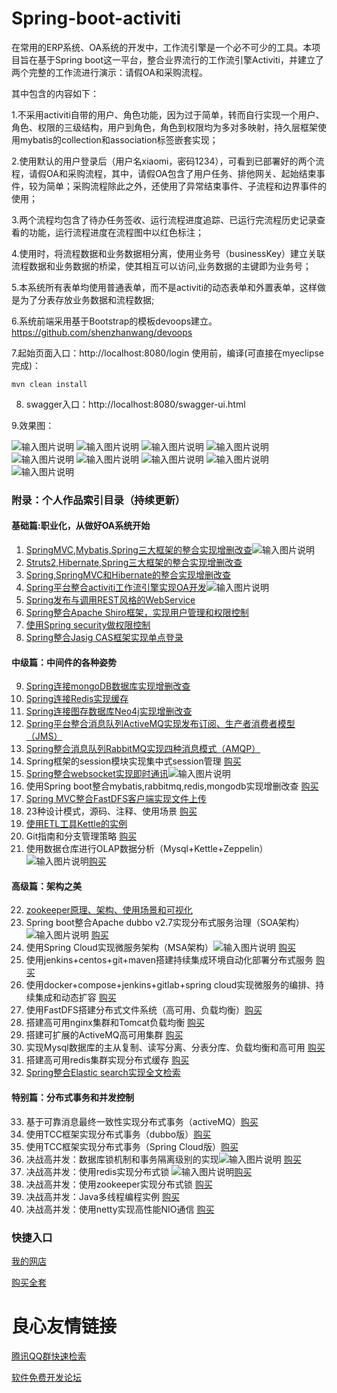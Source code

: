 # Spring-boot-activiti
  在常用的ERP系统、OA系统的开发中，工作流引擎是一个必不可少的工具。本项目旨在基于Spring boot这一平台，整合业界流行的工作流引擎Activiti，并建立了两个完整的工作流进行演示：请假OA和采购流程。

其中包含的内容如下：

1.不采用activiti自带的用户、角色功能，因为过于简单，转而自行实现一个用户、角色、权限的三级结构，用户到角色，角色到权限均为多对多映射，持久层框架使用mybatis的collection和association标签嵌套实现；

2.使用默认的用户登录后（用户名xiaomi，密码1234），可看到已部署好的两个流程，请假OA和采购流程，其中，请假OA包含了用户任务、排他网关、起始结束事件，较为简单；采购流程除此之外，还使用了异常结束事件、子流程和边界事件的使用；

3.两个流程均包含了待办任务签收、运行流程进度追踪、已运行完流程历史记录查看的功能，运行流程进度在流程图中以红色标注；

4.使用时，将流程数据和业务数据相分离，使用业务号（businessKey）建立关联流程数据和业务数据的桥梁，使其相互可以访问,业务数据的主键即为业务号；

5.本系统所有表单均使用普通表单，而不是activiti的动态表单和外置表单，这样做是为了分表存放业务数据和流程数据;

6.系统前端采用基于Bootstrap的模板devoops建立。https://github.com/shenzhanwang/devoops

7.起始页面入口：http://localhost:8080/login
使用前，编译(可直接在myeclipse完成)：
```
mvn clean install
```
8. swagger入口：http://localhost:8080/swagger-ui.html

9.效果图：

![输入图片说明](https://images.gitee.com/uploads/images/2018/1211/082825_ac69fdda_1110335.gif "SSM.gif")
![输入图片说明](https://images.gitee.com/uploads/images/2018/1211/091443_9ebd78b8_1110335.gif "user.gif")
![输入图片说明](http://git.oschina.net/uploads/images/2016/1116/081734_f50ccb20_1110335.jpeg "在这里输入图片标题")
![输入图片说明](http://git.oschina.net/uploads/images/2016/1116/081747_e412ab52_1110335.jpeg "在这里输入图片标题")
![输入图片说明](http://git.oschina.net/uploads/images/2016/1116/081802_2f2bf64c_1110335.jpeg "在这里输入图片标题")
![输入图片说明](http://git.oschina.net/uploads/images/2016/1116/081810_cbd63187_1110335.jpeg "在这里输入图片标题")
![输入图片说明](http://git.oschina.net/uploads/images/2016/1116/081820_97a18226_1110335.jpeg "在这里输入图片标题")
![输入图片说明](http://git.oschina.net/uploads/images/2016/1116/081830_8767776b_1110335.jpeg "在这里输入图片标题")
![输入图片说明](https://images.gitee.com/uploads/images/2019/0617/165026_02c8a626_1110335.png "QQ截图20190617164951.png")


### 附录：个人作品索引目录（持续更新）

#### 基础篇:职业化，从做好OA系统开始
1. [SpringMVC,Mybatis,Spring三大框架的整合实现增删改查](https://gitee.com/shenzhanwang/SSM)![输入图片说明](https://img.shields.io/badge/-%E7%B2%BE%E5%93%81-orange.svg "在这里输入图片标题")
2. [Struts2,Hibernate,Spring三大框架的整合实现增删改查](http://u.720life.cn/g/2e71d0f0a5c601172267ba20d3a43c6ee47c28d44de0f80ef0769f7ca5357256f41b457f53f752eee8a79c949e3bccb5) 
3. [Spring,SpringMVC和Hibernate的整合实现增删改查](http://u.720life.cn/g/2e71d0f0a5c601172267ba20d3a43c6ee47c28d44de0f80ef0769f7ca5357256673d1cf49d64c37bed5a9badf9e06386) 
4. [Spring平台整合activiti工作流引擎实现OA开发](https://gitee.com/shenzhanwang/Spring-activiti)![输入图片说明](https://img.shields.io/badge/-%E7%B2%BE%E5%93%81-orange.svg "在这里输入图片标题")
5. [Spring发布与调用REST风格的WebService](http://u.720life.cn/g/2e71d0f0a5c601172267ba20d3a43c6ee47c28d44de0f80ef0769f7ca5357256a15ad2f399b2629aad6bd6890be26509) 
6. [Spring整合Apache Shiro框架，实现用户管理和权限控制](http://u.720life.cn/g/2e71d0f0a5c601172267ba20d3a43c6ee47c28d44de0f80ef0769f7ca53572560e15a6a603e2a6aad04c1225dba3a82a) 
7. [使用Spring security做权限控制](http://u.720life.cn/g/2e71d0f0a5c601172267ba20d3a43c6ea1b55249ff5e0aa1098a1b8735fdf79a44e80cff8a13092f3253f494058601e4f800132011545e84b233147817883946) 
8. [Spring整合Jasig CAS框架实现单点登录](http://u.720life.cn/g/2e71d0f0a5c601172267ba20d3a43c6ee47c28d44de0f80ef0769f7ca53572565fcc6178502fb6bef5570b08591a4518) 
#### 中级篇：中间件的各种姿势
9. [Spring连接mongoDB数据库实现增删改查](http://u.720life.cn/g/2e71d0f0a5c601172267ba20d3a43c6ee47c28d44de0f80ef0769f7ca5357256b40ef1016535817ae51e05c5bf9677d0) 
10. [Spring连接Redis实现缓存](http://u.720life.cn/g/2e71d0f0a5c601172267ba20d3a43c6ee47c28d44de0f80ef0769f7ca5357256ef89d0f29a359796b0213b03dcb76ea7) 
11. [Spring连接图存数据库Neo4j实现增删改查](http://u.720life.cn/g/2e71d0f0a5c601172267ba20d3a43c6ee47c28d44de0f80ef0769f7ca53572563c588a99507acc91e1539a6116854402) 
12. [Spring平台整合消息队列ActiveMQ实现发布订阅、生产者消费者模型（JMS）](http://u.720life.cn/g/2e71d0f0a5c601172267ba20d3a43c6ee47c28d44de0f80ef0769f7ca53572561151494a8000934f90156dbe02965f42) 
13. [Spring整合消息队列RabbitMQ实现四种消息模式（AMQP）](http://u.720life.cn/g/2e71d0f0a5c601172267ba20d3a43c6ee47c28d44de0f80ef0769f7ca53572566af86eaf061f2c7c1a888d6b29fa38c2) 
14. Spring框架的session模块实现集中式session管理 [购买](http://u.720life.cn/g/f0683772ade2d68220b1dc71f0db3b4de02947ed2cdb225cccb737fa7010d3b8) 
15. [Spring整合websocket实现即时通讯](https://gitee.com/shenzhanwang/Spring-websocket)![输入图片说明](https://img.shields.io/badge/-%E7%B2%BE%E5%93%81-orange.svg "在这里输入图片标题")
16. 使用Spring boot整合mybatis,rabbitmq,redis,mongodb实现增删改查 [购买](http://u.720life.cn/g/f3d2956a8781929c275f787580326a5fd2287dab80216f844858260b68e73134) 
17. [Spring MVC整合FastDFS客户端实现文件上传](http://u.720life.cn/g/2e71d0f0a5c601172267ba20d3a43c6ee47c28d44de0f80ef0769f7ca5357256dc08e1d9aa30eaf02c6c12a9a1dd4b0a) 
18. 23种设计模式，源码、注释、使用场景 [购买](http://u.720life.cn/g/f3d2956a8781929c275f787580326a5ffc6f6a095564048a8967dd032902b453) 
19. [使用ETL工具Kettle的实例](http://u.720life.cn/g/2e71d0f0a5c601172267ba20d3a43c6e6aa36f44e2202351d5e31f8d62d305ec20cd2db6a5f65a3e7a66472a651d63ac) 
20. Git指南和分支管理策略 [购买](http://u.720life.cn/g/f3d2956a8781929c275f787580326a5f7c84e86e287270d9a969a25739b7e4f2) 
21. 使用数据仓库进行OLAP数据分析（Mysql+Kettle+Zeppelin） ![输入图片说明](https://img.shields.io/badge/-%E7%B2%BE%E5%93%81-orange.svg "在这里输入图片标题")[购买](http://t.cn/Ai8Y7dVD)
#### 高级篇：架构之美
22. [zookeeper原理、架构、使用场景和可视化](http://u.720life.cn/g/2e71d0f0a5c601172267ba20d3a43c6ecfadb17f1c4c1dca7f53b58a2b84c96eeb9fabde14737868f33dc431aa8b5d661a2415a183b90c01ddc7949fe7c0fdcd) 
23. Spring boot整合Apache dubbo v2.7实现分布式服务治理（SOA架构） ![输入图片说明](https://img.shields.io/badge/-%E7%B2%BE%E5%93%81-orange.svg "在这里输入图片标题") [购买](http://t.cn/Ai8YzoYt)
24. 使用Spring Cloud实现微服务架构（MSA架构）![输入图片说明](https://img.shields.io/badge/-%E7%B2%BE%E5%93%81-orange.svg "在这里输入图片标题")   [购买](http://t.cn/Ai8YzrB6)
25. 使用jenkins+centos+git+maven搭建持续集成环境自动化部署分布式服务 [购买](http://u.720life.cn/g/f3d2956a8781929c275f787580326a5fb2cfe53ae79b50eeca3994fc3560bd80) 
26. 使用docker+compose+jenkins+gitlab+spring cloud实现微服务的编排、持续集成和动态扩容 [购买](http://u.720life.cn/g/f3d2956a8781929c275f787580326a5f08d1d689f4f61a05295b40a13fc92b3e) 
27. 使用FastDFS搭建分布式文件系统（高可用、负载均衡）[购买](http://u.720life.cn/g/f3d2956a8781929c275f787580326a5f66e709d2ac22a8f1f96100c38073e440) 
28. 搭建高可用nginx集群和Tomcat负载均衡 [购买](http://u.720life.cn/g/f3d2956a8781929c275f787580326a5f630f77db167d73c1847266ec8c7745c4) 
29. 搭建可扩展的ActiveMQ高可用集群 [购买](http://u.720life.cn/g/f3d2956a8781929c275f787580326a5facf329109c000c2a003acabef8ca4bbd) 
30. 实现Mysql数据库的主从复制、读写分离、分表分库、负载均衡和高可用 [购买](http://u.720life.cn/g/f3d2956a8781929c275f787580326a5fdbde41f49148212053e597e6848e4055) 
31. 搭建高可用redis集群实现分布式缓存 [购买](http://u.720life.cn/g/f3d2956a8781929c275f787580326a5fbdfe063ef5233860daf6bef7cf33cde8) 
32. [Spring整合Elastic search实现全文检索](http://u.720life.cn/g/2e71d0f0a5c601172267ba20d3a43c6ee47c28d44de0f80ef0769f7ca53572568f1f0ba4652542c621706bab4c07233269c40fd054e3893b129482dc5b63a85a) 
#### 特别篇：分布式事务和并发控制
33. 基于可靠消息最终一致性实现分布式事务（activeMQ）[购买](http://u.720life.cn/g/f3d2956a8781929c275f787580326a5fc1d51d570c8646adf23753d10c840a9d) 
34. 使用TCC框架实现分布式事务（dubbo版）[购买](http://u.720life.cn/g/f3d2956a8781929c275f787580326a5fd289883308f5f0f00f46903e77d7f26f) 
35. 使用TCC框架实现分布式事务（Spring Cloud版）[购买](http://u.720life.cn/g/f3d2956a8781929c275f787580326a5fc0c1e76bc8eff16f22b273dc253acb6b) 
36. 决战高并发：数据库锁机制和事务隔离级别的实现![输入图片说明](https://img.shields.io/badge/-%E7%B2%BE%E5%93%81-orange.svg "在这里输入图片标题") [购买](http://t.cn/Ai8YyAQE)
37. 决战高并发：使用redis实现分布式锁  ![输入图片说明](https://img.shields.io/badge/-%E7%B2%BE%E5%93%81-orange.svg "在这里输入图片标题")[购买](http://t.cn/Ai8Y4bER)
38. 决战高并发：使用zookeeper实现分布式锁 [购买](http://u.720life.cn/g/f3d2956a8781929c275f787580326a5ff22be492df2691487db39090722c017c) 
39. 决战高并发：Java多线程编程实例 [购买](http://u.720life.cn/g/f3d2956a8781929c275f787580326a5f5149938a30350a0132a0104e21317567) 
40. 决战高并发：使用netty实现高性能NIO通信 [购买](http://u.720life.cn/g/f3d2956a8781929c275f787580326a5f3a47824ebc3262433a0b2c8947a52371) 

### 快捷入口
[我的网店](http://u.720life.cn/g/f3d2956a8781929c275f787580326a5f47c8fde60ca50d588f53fb519b300ca1) 

[购买全套](http://u.720life.cn/g/f3d2956a8781929c275f787580326a5f7f111d52c3d15694450b301dd04472ac) 


 # 良心友情链接

[腾讯QQ群快速检索](http://u.720life.cn/s/8cf73f7c)

[软件免费开发论坛](http://u.720life.cn/s/bbb01dc0)